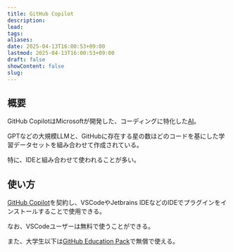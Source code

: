 ```yaml
---
title: GitHub Copilot
description: 
lead: 
tags: 
aliases: 
date: 2025-04-13T16:00:53+09:00
lastmod: 2025-04-13T16:00:53+09:00
draft: false
showContent: false
slug:
---
```

## 概要
GitHub CopilotはMicrosoftが開発した、コーディングに特化した[AI](AI.md)。

GPTなどの大規模LLMと、GitHubに存在する星の数ほどのコードを基にした学習データセットを組み合わせて作成されている。

特に、IDEと組み合わせて使われることが多い。

## 使い方
[GitHub Copilot](https://github.com/features/copilot)を契約し、VSCodeやJetbrains IDEなどのIDEでプラグインをインストールすることで使用できる。

なお、VSCodeユーザーは無料で使うことができる。

また、大学生以下は[GitHub Education Pack](https://github.com/education)で無償で使える。

